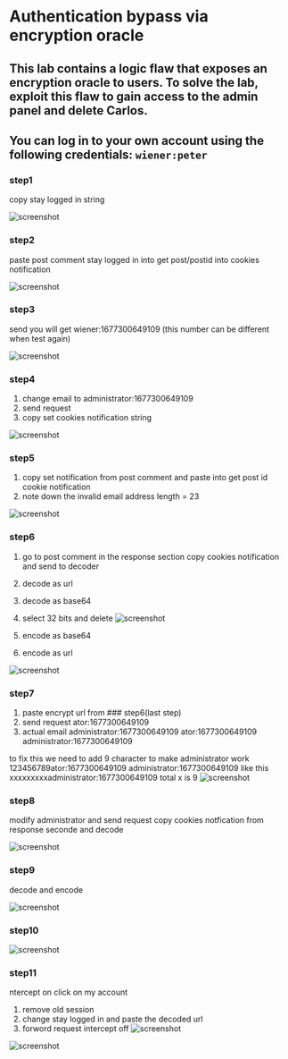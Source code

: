 # Authentication bypass via encryption oracle

## This lab contains a logic flaw that exposes an encryption oracle to users. To solve the lab, exploit this flaw to gain access to the admin panel and delete Carlos.

## You can log in to your own account using the following credentials: `wiener:peter`

### step1

copy stay logged in string

![screenshot](./images/lab11_post_comment.png)

### step2

paste post comment stay logged in into
get post/postid into cookies notification

![screenshot](./images/lab11_get_post.png)

### step3

send you will get
wiener:1677300649109 (this number can be different when test again)

![screenshot](./images/lab11_wiener_id.png)

### step4

1.  change email to administrator:1677300649109
2.  send request
3.  copy set cookies notification string

![screenshot](./images/lab11_changes_email.png)

### step5

1. copy set notification from post comment and paste into get post id cookie notification
2. note down the invalid email address length = 23

![screenshot](./images/lab11_set_cookies_notification.png)

### step6

1. go to post comment in the response section copy cookies notification and send to decoder
2. decode as url
3. decode as base64
4. select 32 bits and delete
   ![screenshot](./images/lab11_decoder.png)

5. encode as base64
6. encode as url

![screenshot](./images/lab11_encode.png)

### step7

1. paste encrypt url from ### step6(last step)
2. send request ator:1677300649109
3. actual email administrator:1677300649109
   ator:1677300649109
   administrator:1677300649109

to fix this we need to add 9 character to make administrator work
123456789ator:1677300649109
administrator:1677300649109
like this
xxxxxxxxxadministrator:1677300649109
total x is 9
![screenshot](./images/lab11_encrypt_cookies_request.png)

### step8

modify administrator and send request copy cookies notfication from response seconde and decode

![screenshot](./images/lab11_add_9_words_into_administrator.png)

### step9

decode and encode

![screenshot](./images/lab11_decode_encode_again.png)

### step10

![screenshot](./images/lab11_adminstrator.png)

### step11

ntercept on
click on my account

1. remove old session
2. change stay logged in and paste the decoded url
3. forword request intercept off
   ![screenshot](./images/lab11_intercept_home_request.png)

![screenshot](./images/portswigger_wsa/P01_server_side_topic/P05_Business_logic_vulnerabilities/images/lab11_admin_panel.png)
